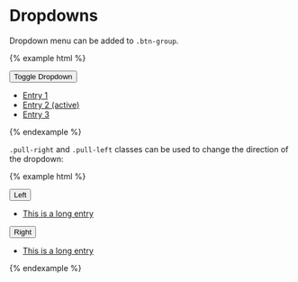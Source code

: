 # Dropdowns

Dropdown menu can be added to `.btn-group`.

{% example html %}
<div class="btn-group dropdown">
    <button class="btn btn-default" type="button">Toggle Dropdown</button>
    <ul class="dropdown-menu open">
        <li><a href="#">Entry 1</a></li>
        <li class="active"><a href="#">Entry 2 (active)</a></li>
        <li><a href="#">Entry 3</a></li>
    </ul>
</div>
{% endexample %}

`.pull-right` and `.pull-left` classes can be used to change the direction of the dropdown:

{% example html %}
<div class="btn-group pull-left dropdown">
    <button class="btn btn-default" type="button">Left</button>
    <ul class="dropdown-menu open">
        <li><a href="#">This is a long entry</a></li>
    </ul>
</div>
<div class="btn-group pull-right dropdown">
    <button class="btn btn-default" type="button">Right</button>
    <ul class="dropdown-menu open">
        <li><a href="#">This is a long entry</a></li>
    </ul>
</div>
{% endexample %}
